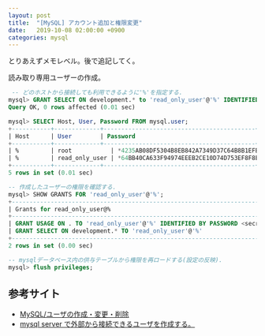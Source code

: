 ```yaml
---
layout: post
title:  "[MySQL] アカウント追加と権限変更"
date:   2019-10-08 02:00:00 +0900
categories: mysql
---
```


とりあえずメモレベル。後で追記してく。

読み取り専用ユーザーの作成。
```sql
 -- どのホストから接続しても利用できるように'%'を指定する.
mysql> GRANT SELECT ON development.* to 'read_only_user'@'%' IDENTIFIED BY 'password';
Query OK, 0 rows affected (0.01 sec)

mysql> SELECT Host, User, Password FROM mysql.user;
+-----------+-------------+-------------------------------------------+
| Host      | User        | Password                                  |
+-----------+-------------+-------------------------------------------+
| %         | root           | *4235AB08DF5304B8EB842A7349D37C64B8B1EFB8 |
| %         | read_only_user | *64BB40CA633F94974EEEB2CE10D74D753EF8F8EC |
+-----------+-------------+-------------------------------------------+
5 rows in set (0.01 sec)

-- 作成したユーザーの権限を確認する.
mysql> SHOW GRANTS FOR 'read_only_user'@'%';
+-------------------------------------------------------------------------+
| Grants for read_only_user@%                                                |
+-------------------------------------------------------------------------+
| GRANT USAGE ON . TO 'read_only_user'@'%' IDENTIFIED BY PASSWORD <secret> |
| GRANT SELECT ON development.* TO 'read_only_user'@'%'                    |
+-------------------------------------------------------------------------+
2 rows in set (0.00 sec)

-- mysqlデータベース内の供与テーブルから権限を再ロードする(設定の反映).
mysql> flush privileges;
```

## 参考サイト
- [MySQL/ユーザの作成・変更・削除](https://db.just4fun.biz/?MySQL/%E3%83%A6%E3%83%BC%E3%82%B6%E3%81%AE%E4%BD%9C%E6%88%90%E3%83%BB%E5%A4%89%E6%9B%B4%E3%83%BB%E5%89%8A%E9%99%A4)
- [mysql server で外部から接続できるユーザを作成する。](https://qiita.com/yoshiokaCB/items/df4ae185be7cbc4f03ac)
